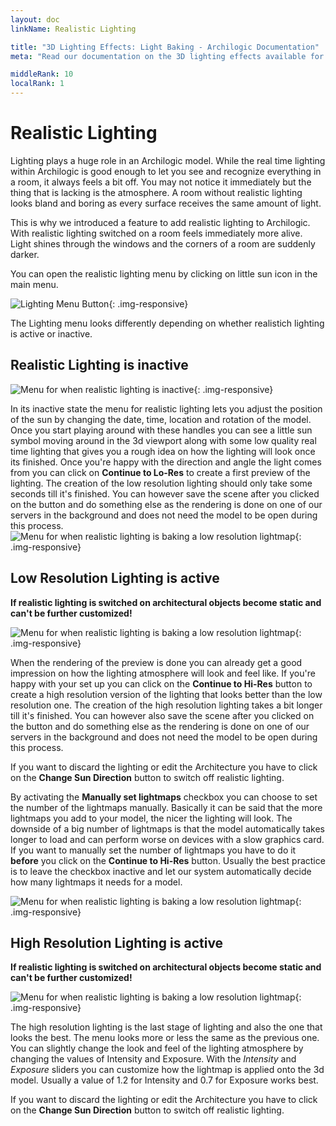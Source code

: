 ```yaml
---
layout: doc
linkName: Realistic Lighting

title: "3D Lighting Effects: Light Baking - Archilogic Documentation"
meta: "Read our documentation on the 3D lighting effects available for every Archilogic 3D model. "

middleRank: 10
localRank: 1
---
```


# Realistic Lighting

Lighting plays a huge role in an Archilogic model. While the real time lighting within Archilogic is good enough to let you see and recognize everything in a room, it always feels a bit off. You may not notice it immediately but the thing that is lacking is the atmosphere. A room without realistic lighting looks bland and boring as every surface receives the same amount of light.

This is why we introduced a feature to add realistic lighting to Archilogic. With realistic lighting switched on a room feels immediately more alive. Light shines through the windows and the corners of a room are suddenly darker.

You can open the realistic lighting menu by clicking on little sun icon in the main menu.

![Lighting Menu Button]({{site.baseurl}}/assets/images/Lighting-Button.jpg){: .img-responsive}

The Lighting menu looks differently depending on whether realistich lighting is active or inactive.

## Realistic Lighting is inactive

![Menu for when realistic lighting is inactive]({{site.baseurl}}/assets/images/Lighting-Menu-Preview.jpg){: .img-responsive}

In its inactive state the menu for realistic lighting lets you adjust the position of the sun by changing the date, time, location and rotation of the model.
Once you start playing around with these handles you can see a little sun symbol moving around in the 3d viewport along with some low quality real time lighting that gives you a rough idea on how the lighting will look once its finished.
Once you're happy with the direction and angle the light comes from you can click on **Continue to Lo-Res** to create a first preview of the lighting.
The creation of the low resolution lighting should only take some seconds till it's finished. You can however save the scene after you clicked on the button and do something else as the rendering is done on one of our servers in the background and does not need the model to be open during this process.
![Menu for when realistic lighting is baking a low resolution lightmap]({{site.baseurl}}/assets/images/Lighting-Menu-Baking1.jpg){: .img-responsive}

## Low Resolution Lighting is active

**If realistic lighting is switched on architectural objects become static and can't be further customized!**

![Menu for when realistic lighting is baking a low resolution lightmap]({{site.baseurl}}/assets/images/Lighting-Menu-LoRes.jpg){: .img-responsive}

When the rendering of the preview is done you can already get a good impression on how the lighting atmosphere will look and feel like. If you're happy with your set up you can click on the **Continue to Hi-Res** button to create a high resolution version of the lighting that looks better than the low resolution one.
The creation of the high resolution lighting takes a bit longer till it's finished. You can however also save the scene after you clicked on the button and do something else as the rendering is done on one of our servers in the background and does not need the model to be open during this process.

If you want to discard the lighting or edit the Architecture you have to click on the **Change Sun Direction** button to switch off realistic lighting.

By activating the **Manually set lightmaps** checkbox you can choose to set the number of the lightmaps manually.
Basically it can be said that the more lightmaps you add to your model, the nicer the lighting will look.
The downside of a big number of lightmaps is that the model automatically takes longer to load and can perform worse on devices with a slow graphics card.
If you want to manually set the number of lightmaps you have to do it **before** you click on the **Continue to Hi-Res** button.
Usually the best practice is to leave the checkbox inactive and let our system automatically decide how many lightmaps it needs for a model.

![Menu for when realistic lighting is baking a low resolution lightmap]({{site.baseurl}}/assets/images/Lighting-Menu-Baking2.jpg){: .img-responsive}

## High Resolution Lighting is active

**If realistic lighting is switched on architectural objects become static and can't be further customized!**

![Menu for when realistic lighting is baking a low resolution lightmap]({{site.baseurl}}/assets/images/Lighting-Menu-HiRes.jpg){: .img-responsive}

The high resolution lighting is the last stage of lighting and also the one that looks the best. The menu looks more or less the same as the previous one.
You can slightly change the look and feel of the lighting atmosphere by changing the values of Intensity and Exposure.
With the *Intensity* and *Exposure* sliders you can customize how the lightmap is applied onto the 3d model.
Usually a value of 1.2 for Intensity and 0.7 for Exposure works best.

If you want to discard the lighting or edit the Architecture you have to click on the **Change Sun Direction** button to switch off realistic lighting.
